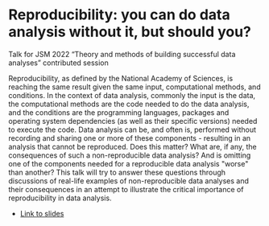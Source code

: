 # Reproducibility: you can do data analysis without it, but should you?
Talk for JSM 2022  “Theory and methods of building successful data analyses” contributed session 

Reproducibility, as defined by the National Academy of Sciences, is reaching the same result given the same input, 
computational methods, and conditions. 
In the context of data analysis, commonly the input is the data, 
the computational methods are the code needed to do the data analysis,
and the conditions are the programming languages, 
packages and operating system dependencies (as well as their specific versions)
needed to execute the code.
Data analysis can be, and often is, performed without recording and sharing one or more of these components -
resulting in an analysis that cannot be reproduced. 
Does this matter? What are, if any, the consequences of such a non-reproducible data analysis? 
And is omitting one of the components needed for a reproducible data analysis "worse" than another?
This talk will try to answer these questions through discussions of real-life examples of non-reproducible data analyses 
and their consequences in an attempt to illustrate the critical importance of reproducibility in data analysis.

- [Link to slides](https://ttimbers.github.io/reproducibility-you-can-do-data-analysis-without-it-but-should-you/reproducibility-you-can-do-data-analysis-without-it-but-should-you.html)
